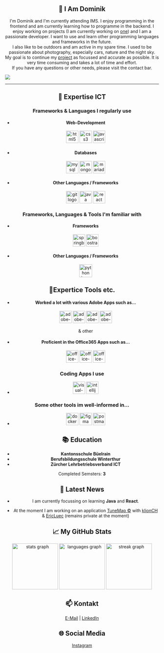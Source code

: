 <h2 align="center">👋 I Am Dominik</h2>
<p align="center">
I'm Dominik and I'm currently attending IMS. I enjoy programming in the frontend and am currently learning how to programme in the backend. I enjoy working on projects (I am currently working on <a href="https://www.github.com/Tune-Map/">one</a>) and I am a passionate developer. I want to use and learn other programming languages and frameworks in the future. <br> I also like to be outdoors and am active in my spare time. I used to be passionate about photography, especially cars, nature and the night sky. <br> My goal is to continue my <a href="https://www.github.com/Tune-Map/">project</a> as focussed and accurate as possible. It is very time consuming and takes a lot of time and effort. <br> If you have any questions or other needs, please visit the contact bar.
</p>
<img src="https://steamuserimages-a.akamaihd.net/ugc/787507463936639030/2D2423F1474AF8B188F2C320D19F4FD0BDF97FC9/?imw=5000&imh=5000&ima=fit&impolicy=Letterbox&imcolor=%23000000&letterbox=false">

---

<h2 align="center">🌟 Expertise ICT</h2>
<h3 align="center">Frameworks & Languages I regularly use</h3>
<div align="center">
  <ul>
    <li>
      <h4>Web-Development</h4>
  <!-- HTML -->
  <img src="https://cdn.jsdelivr.net/gh/devicons/devicon/icons/html5/html5-original.svg" height="40" alt="html5 logo"  />
  <!-- CSS -->
  <img src="https://cdn.jsdelivr.net/gh/devicons/devicon/icons/css3/css3-original.svg" height="40" alt="css3 logo"  />
  <!-- JS -->
  <img src="https://cdn.simpleicons.org/javascript/F7DF1E" height="40" alt="javascript logo"  />
    </li>
    
  <li>
    <h4>Databases</h4>
  <!-- MySQL -->
  <img src="https://upload.wikimedia.org/wikipedia/de/d/dd/MySQL_logo.svg" height="40" alt="mysql logo" />
  <!-- MongoDB -->
  <img src="https://www.svgrepo.com/show/331488/mongodb.svg" height="40" alt="mongodb logo" />
  <!-- MariaDB -->
  <img src="https://mariadb.com/wp-content/uploads/2019/11/mariadb-logo-vertical_blue.svg" height="40" alt="mariadb logo" />
  </li>

  <li>
    <h4>Other Languages / Frameworks</h4>
  <!-- GIT -->
  <img src="https://cdn.jsdelivr.net/gh/devicons/devicon/icons/git/git-original.svg" height="40" alt="git logo"  />
  <!-- JAVA -->
  <img src="https://cdn.jsdelivr.net/gh/devicons/devicon/icons/java/java-original.svg" height="40" alt="java logo"  />
  <!-- REACT -->
  <img src="https://upload.wikimedia.org/wikipedia/commons/a/a7/React-icon.svg" height="40" alt="react logo"  />
  </li>
    </ul>
</div>
  
  <h3 align="center">Frameworks, Languages & Tools I'm familiar with</h3>
  <div align="center">
  <ul>
    <li>
      <h4>Frameworks</h4>
  <!-- SPRINGBOOT -->
  <img src="https://upload.wikimedia.org/wikipedia/commons/7/79/Spring_Boot.svg" height="40" alt="springboot logo" />
  <!-- BOOTSTRAP -->
  <img src="https://upload.wikimedia.org/wikipedia/commons/b/b2/Bootstrap_logo.svg" height="40" alt="boostrap logo" />
    </li>
    <li>
      <h4>Other Languages / Frameworks</h4>
  <!-- PYTHON -->
  <img src="https://cdn3.iconfinder.com/data/icons/logos-and-brands-adobe/512/267_Python-1024.png" height="42" alt="python logo" />
    </li>
    </ul>

  <h2 align="center">🥇Expertice Tools etc.</h2>
  <ul>
    <li>
    <h4>Worked a lot with various Adobe Apps such as...</h4>
  <!-- ADOBE ILLUSTRATOR -->
  <img src="https://upload.wikimedia.org/wikipedia/commons/f/fb/Adobe_Illustrator_CC_icon.svg" height="40" alt="adobe-illustrator logo" />
  <!--ADOBE PHOTOSHOP -->
  <img src="https://upload.wikimedia.org/wikipedia/commons/a/af/Adobe_Photoshop_CC_icon.svg" height="40" alt="adobe-photoshop logo" />
  <!-- ADOBE LIGHTROOM -->
  <img src="https://upload.wikimedia.org/wikipedia/commons/b/b6/Adobe_Photoshop_Lightroom_CC_logo.svg" height="40" alt="adobe-lightroom logo" />
  <!-- ADOBE AFTER EFFECTS -->
  <img src="https://upload.wikimedia.org/wikipedia/commons/c/cb/Adobe_After_Effects_CC_icon.svg" height="40" alt="adobe-after-effects logo" />
  <p>& other</p>
    </li>
    <li>
      <h4>Proficient in the Office365 Apps such as...</h4>
      <img src="https://upload.wikimedia.org/wikipedia/commons/f/fd/Microsoft_Office_Word_%282019%E2%80%93present%29.svg" height="40" alt="office-word logo" />
      <img src="https://upload.wikimedia.org/wikipedia/commons/3/34/Microsoft_Office_Excel_%282019%E2%80%93present%29.svg" height="40" alt="office-ecxel logo" />
      <img src="https://upload.wikimedia.org/wikipedia/commons/0/0d/Microsoft_Office_PowerPoint_%282019%E2%80%93present%29.svg" height="40" alt="office-powerpoint logo" />
    </li>
  </ul>
  <h3>Coding Apps I use</h3>
    <ul>
      <li>
        <img src="https://upload.wikimedia.org/wikipedia/commons/9/9a/Visual_Studio_Code_1.35_icon.svg" height="40" alt="visual-studio-code logo"/>
        <img src="https://upload.wikimedia.org/wikipedia/commons/9/9c/IntelliJ_IDEA_Icon.svg" height="40" alt="intellij idea logo"/>
      </li>
    </ul>
    <h3>Some other tools im well-informed in...</h3>
    <ul>
      <li>
        <img src="https://www.svgrepo.com/show/331370/docker.svg" height="40" alt="docker logo"/>
        <img src="https://upload.wikimedia.org/wikipedia/commons/3/33/Figma-logo.svg" height="40" alt="figma logo"/>
        <img src="https://www.svgrepo.com/show/354202/postman-icon.svg" height="40" alt="postman logo"/>
      </li>
    </ul>
    </div>

<h2 align="center">📚 Education</h2>
<div align="center">
  <ul>
    <li>
  <b>Kantonsschule Büelrain</b><br>
      </li>
    <li>
      <b>Berufsbildungsschule Winterthur</b><br>
    </li>
  <li>
    <b>Zürcher Lehrbetriebsverband ICT</b><br>
  </li>
    </ul>
  Completed Semsters: <b>3</b>
</div>

<h2 align="center">🔭 Latest News</h2>
<ul>
  <li>
<p align="center">
  I am currently focussing on learning <b>Java</b> and <b>React</b>.
</p>
    </li>
  <li>
    <p align="center">
    At the moment I am working on an application <a href="https://www.github.com/Tune-Map/">TuneMap ©</a> with <a href="https://github.com/klionCH">klionCH</a> & <a href="https://github.com/ericluec">EricLuec</a> (remains private at the moment)
    </p>
  </li>
</ul>

<h2 align="center">📈 My GitHub Stats</h2>
<div align="center">
  <img src="https://github-readme-stats.vercel.app/api?username=thats-dominik&hide_title=false&hide_rank=false&show_icons=true&include_all_commits=true&count_private=true&disable_animations=false&theme=dracula&locale=en&hide_border=false&order=1" height="150" alt="stats graph"  />
  <img src="https://github-readme-stats.vercel.app/api/top-langs?username=thats-dominik&locale=en&hide_title=false&layout=compact&card_width=320&langs_count=5&theme=dracula&hide_border=false&order=2" height="150" alt="languages graph"  />
  <img src="https://streak-stats.demolab.com?user=thats-dominik&locale=en&mode=daily&theme=dracula&hide_border=false&border_radius=5&order=3" height="150" alt="streak graph"  />
</div>

<h2 align="center">📫 Kontakt</h2>
<p align="center">
  <a href="mailto:dominik@inseratedispo.ch">E-Mail</a> |
  <a href="https://www.linkedin.com/in/dominik-h%C3%A4mmerle-10956221b/">LinkedIn</a>
</p>

<h2 align="center">🌐 Social Media</h2>
<p align="center">
  <a href="https://www.instagram.com/thats.dominik/">Instagram</a>
</p>
